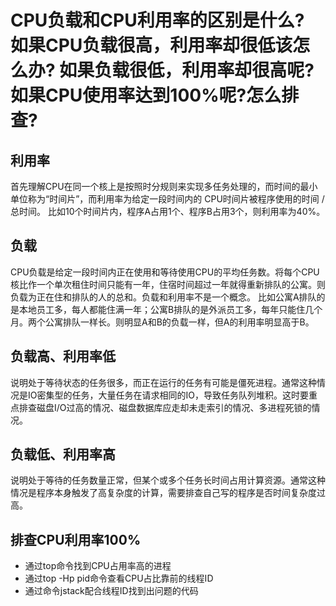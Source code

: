 # CPU负载和CPU利用率的区别是什么? 如果CPU负载很高，利用率却很低该怎么办? 如果负载很低，利用率却很高呢? 如果CPU使用率达到100%呢?怎么排查?

## 利用率
首先理解CPU在同一个核上是按照时分规则来实现多任务处理的，而时间的最小单位称为“时间片”，而利用率为给定一段时间内的 CPU时间片被程序使用的时间 / 总时间。
比如10个时间片内，程序A占用1个、程序B占用3个，则利用率为40%。

## 负载
CPU负载是给定一段时间内正在使用和等待使用CPU的平均任务数。将每个CPU核比作一个单次租住时间只能有一年，住宿时间超过一年就得重新排队的公寓。则负载为正在住和排队的人的总和。负载和利用率不是一个概念。
比如公寓A排队的是本地员工多，每人都能住满一年；公寓B排队的是外派员工多，每年只能住几个月。两个公寓排队一样长。则明显A和B的负载一样，但A的利用率明显高于B。

## 负载高、利用率低

说明处于等待状态的任务很多，而正在运行的任务有可能是僵死进程。通常这种情况是IO密集型的任务，大量任务在请求相同的IO，导致任务队列堆积。这时要重点排查磁盘I/O过高的情况、磁盘数据库应走却未走索引的情况、多进程死锁的情况。

## 负载低、利用率高

说明处于等待的任务数量正常，但某个或多个任务长时间占用计算资源。通常这种情况是程序本身触发了高复杂度的计算，需要排查自己写的程序是否时间复杂度过高。

## 排查CPU利用率100%

 - 通过top命令找到CPU占用率高的进程
 - 通过top -Hp pid命令查看CPU占比靠前的线程ID
 - 通过命令jstack配合线程ID找到出问题的代码
